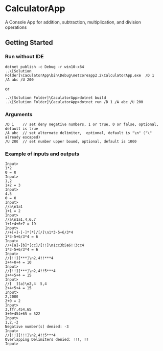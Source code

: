 # CalculatorApp
A Console App for addition, subtraction, multiplication, and division operations

## Getting Started

### Run without IDE
```
dotnet publish -c Debug -r win10-x64
..\[Solution Folder]\CaculatorApp\bin\Debug\netcoreapp2.2\CalculatorApp.exe  /D 1 /A abc /U 200
```
or
```
..\[Solution Folder]\CaculatorApp>dotnet build
..\[Solution Folder]\CaculatorApp>dotnet run /D 1 /A abc /U 200
```

### Arguments
```
/D 1    // set deny negative numbers, 1 or true, 0 or false, optional, default is true
/A abc  // set alternate delimiter,  optional, default is "\n" ("\" already escaped)
/U 200  // set number upper bound, optional, default is 1000
```

### Example of inputs and outputs


```
Input>
1*2
0 = 0
Input>
1,2
1+2 = 3
Input>
4.5
0 = 0
Input>
//a\n1a1
1+1 = 2
Input>
//a\n1a1,4,6,7
1+1+4+6+7 = 19
Input>
//+[+]-[-]*[*]/[/]\n1*3-5+6/3*4
1*3-5+6/3*4 = 6
Input>
//+[a]-[b]*[cc]/[!!]\n1cc3b5a6!!3cc4
1*3-5+6/3*4 = 6
Input>
//[!!][***]\n2,4!!***4
2+4+0+4 = 10
Input>
//[!!][***]\n2,4!!5***4
2+4+5+4 = 15
Input>
//[  ][a]\n2,4  5,4
2+4+5+4 = 15
Input>
2,2000
2+0 = 2
Input>
3,ffr,454,65
3+0+454+65 = 522
Input>
1,2,-3
Negative number(s) denied: -3
Input>
//[!!][!!!]\n2,4!!5***4
Overlapping Delimiters denied: !!!, !!
Input>
```
